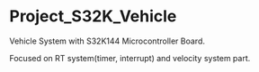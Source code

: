 # Project_S32K_Vehicle
Vehicle System with S32K144 Microcontroller Board.

Focused on RT system(timer, interrupt) and velocity system part.
